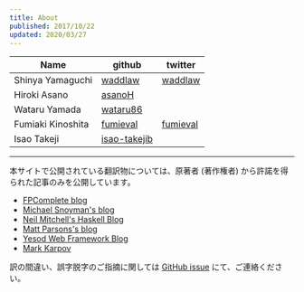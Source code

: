 ```yaml
---
title: About
published: 2017/10/22
updated: 2020/03/27
---
```


Name | github | twitter
-----|--------|-------
Shinya Yamaguchi | [waddlaw](https://github.com/waddlaw) | [waddlaw](https://twitter.com/waddlaw)
Hiroki Asano | [asanoH](https://github.com/asanoH)
Wataru Yamada | [wataru86](https://github.com/wataru86)
Fumiaki Kinoshita | [fumieval](https://github.com/fumieval) | [fumieval](https://twitter.com/fumieval)
Isao Takeji | [isao-takejib](https://github.com/isao-takejib)

---

本サイトで公開されている翻訳物については、原著者 (著作権者) から許諾を得られた記事のみを公開しています。

- [FPComplete blog](https://www.fpcomplete.com/blog)
- [Michael Snoyman's blog](https://www.snoyman.com/)
- [Neil Mitchell's Haskell Blog](http://neilmitchell.blogspot.jp/)
- [Matt Parsons's blog](http://www.parsonsmatt.org/)
- [Yesod Web Framework Blog](https://www.yesodweb.com/blog/)
- [Mark Karpov](https://markkarpov.com)

訳の間違い、誤字脱字のご指摘に関しては [GitHub issue](https://github.com/e-bigmoon/haskell-blog/issues) にて、ご連絡ください。

